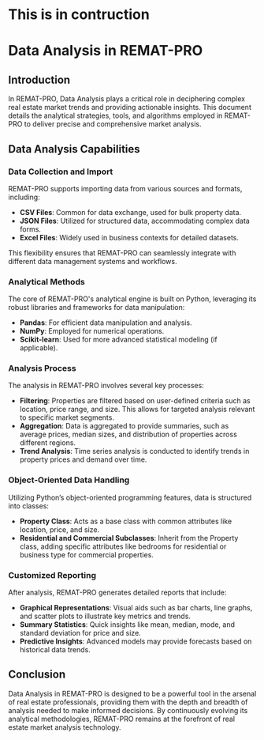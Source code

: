 # This is in contruction

# Data Analysis in REMAT-PRO

## Introduction

In REMAT-PRO, Data Analysis plays a critical role in deciphering complex real estate market trends and providing actionable insights. This document details the analytical strategies, tools, and algorithms employed in REMAT-PRO to deliver precise and comprehensive market analysis.

## Data Analysis Capabilities

### Data Collection and Import

REMAT-PRO supports importing data from various sources and formats, including:

- **CSV Files**: Common for data exchange, used for bulk property data.
- **JSON Files**: Utilized for structured data, accommodating complex data forms.
- **Excel Files**: Widely used in business contexts for detailed datasets.

This flexibility ensures that REMAT-PRO can seamlessly integrate with different data management systems and workflows.

### Analytical Methods

The core of REMAT-PRO's analytical engine is built on Python, leveraging its robust libraries and frameworks for data manipulation:

- **Pandas**: For efficient data manipulation and analysis.
- **NumPy**: Employed for numerical operations.
- **Scikit-learn**: Used for more advanced statistical modeling (if applicable).

### Analysis Process

The analysis in REMAT-PRO involves several key processes:

- **Filtering**: Properties are filtered based on user-defined criteria such as location, price range, and size. This allows for targeted analysis relevant to specific market segments.
- **Aggregation**: Data is aggregated to provide summaries, such as average prices, median sizes, and distribution of properties across different regions.
- **Trend Analysis**: Time series analysis is conducted to identify trends in property prices and demand over time.

### Object-Oriented Data Handling

Utilizing Python’s object-oriented programming features, data is structured into classes:

- **Property Class**: Acts as a base class with common attributes like location, price, and size.
- **Residential and Commercial Subclasses**: Inherit from the Property class, adding specific attributes like bedrooms for residential or business type for commercial properties.

### Customized Reporting

After analysis, REMAT-PRO generates detailed reports that include:

- **Graphical Representations**: Visual aids such as bar charts, line graphs, and scatter plots to illustrate key metrics and trends.
- **Summary Statistics**: Quick insights like mean, median, mode, and standard deviation for price and size.
- **Predictive Insights**: Advanced models may provide forecasts based on historical data trends.

## Conclusion

Data Analysis in REMAT-PRO is designed to be a powerful tool in the arsenal of real estate professionals, providing them with the depth and breadth of analysis needed to make informed decisions. By continuously evolving its analytical methodologies, REMAT-PRO remains at the forefront of real estate market analysis technology.
